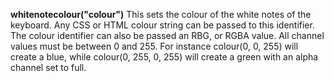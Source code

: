 <a name="whitenotecolour"></a>
**whitenotecolour("colour")** This sets the colour of the white notes of the keyboard. Any CSS or HTML colour string can be passed to this identifier. The colour identifier can also be passed an RBG, or RGBA value. All channel values must be between 0 and 255. For instance colour(0, 0, 255) will create a blue, while colour(0, 255, 0, 255) will create a green with an alpha channel set to full.  

<!--UPDATE WIDGET_IN_CSOUND
    SIdent sprintf "whitenotecolour(%d, %d, %d) ", rnd(255), rnd(255), rnd(255)
    SIdentifier strcat SIdentifier, SIdent
-->